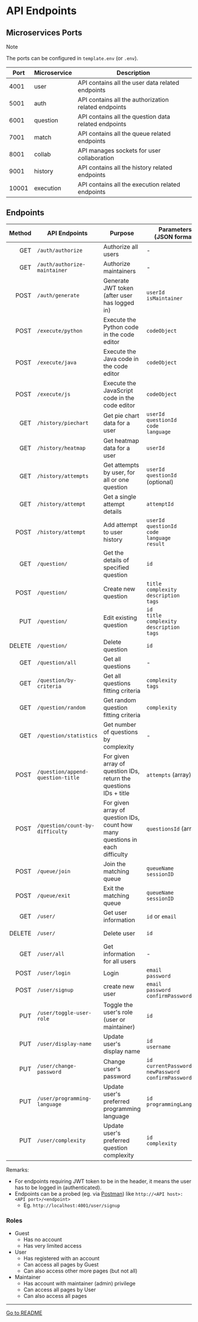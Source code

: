 # API Endpoints

## Microservices Ports

> [!NOTE]
> The ports can be configured in `template.env` (or `.env`).

| Port  | Microservice | Description                                          |
|-------|--------------|------------------------------------------------------|
| 4001  | user         | API contains all the user data related endpoints     |
| 5001  | auth         | API contains all the authorization related endpoints |
| 6001  | question     | API contains all the question data related endpoints |
| 7001  | match        | API contains all the queue related endpoints         |
| 8001  | collab       | API manages sockets for user collaboration           |
| 9001  | history      | API contains all the history related endpoints       |
| 10001 | execution    | API contains all the execution related endpoints     |

## Endpoints

| Method | API Endpoints                     | Purpose                                                                           | Parameters <br> (JSON format)                                         | Header Contains | [Roles](#roles) |
|-------:|-----------------------------------|-----------------------------------------------------------------------------------|-----------------------------------------------------------------------|-----------------|-----------------|
|    GET | `/auth/authorize`                 | Authorize all users                                                               | -                                                                     | JWT token       | User            |
|    GET | `/auth/authorize-maintainer`      | Authorize maintainers                                                             | -                                                                     | JWT token       | Maintainer      |
|   POST | `/auth/generate`                  | Generate JWT token (after user has logged in)                                     | `userId` <br> `isMaintainer`                                          | -               | Guest           |
|   POST | `/execute/python`                 | Execute the Python code in the code editor                                        | `codeObject`                                                          | -               | User            |
|   POST | `/execute/java`                   | Execute the Java code in the code editor                                          | `codeObject`                                                          | -               | User            |
|   POST | `/execute/js`                     | Execute the JavaScript code in the code editor                                    | `codeObject`                                                          | -               | User            |
|    GET | `/history/piechart`               | Get pie chart data for a user                                                     | `userId` <br> `questionId` <br> `code` <br> `language`                | JWT token       | User            |
|    GET | `/history/heatmap`                | Get heatmap data for a user                                                       | `userId`                                                              | JWT token       | User            |
|    GET | `/history/attempts`               | Get attempts by user, for all or one question                                     | `userId` <br> `questionId` (optional)                                 | JWT token       | User            |
|    GET | `/history/attempt`                | Get a single attempt details                                                      | `attemptId`                                                           | JWT token       | User            |
|   POST | `/history/attempt`                | Add attempt to user history                                                       | `userId` <br> `questionId` <br> `code` <br> `language` <br> `result`  | JWT token       | User            |
|    GET | `/question/`                      | Get the details of specified question                                             | `id`                                                                  | JWT token       | User            |
|   POST | `/question/`                      | Create new question                                                               | `title` <br> `complexity` <br> `description` <br> `tags`              | JWT token       | Maintainer      |
|    PUT | `/question/`                      | Edit existing question                                                            | `id` <br> `title` <br> `complexity` <br> `description` <br> `tags`    | JWT token       | Maintainer      |
| DELETE | `/question/`                      | Delete question                                                                   | `id`                                                                  | JWT token       | Maintainer      |
|    GET | `/question/all`                   | Get all questions                                                                 | -                                                                     | JWT token       | User            |
|    GET | `/question/by-criteria`           | Get all questions fitting criteria                                                | `complexity` <br> `tags`                                              | JWT token       | User            |
|    GET | `/question/random`                | Get random question fitting criteria                                              | `complexity`                                                          | JWT token       | User            |
|    GET | `/question/statistics`            | Get number of questions by complexity                                             | -                                                                     | JWT token       | User            |
|   POST | `/question/append-question-title` | For given array of question IDs, <br> return the questions IDs + title            | `attempts` (array)                                                    | JWT token       | User            |
|   POST | `/question/count-by-difficulty`   | For given array of question IDs, <br> count how many questions in each difficulty | `questionsId` (array)                                                 | JWT token       | User            |
|   POST | `/queue/join`                     | Join the matching queue                                                           | `queueName` <br> `sessionID`                                          | JWT token       | User            |
|   POST | `/queue/exit`                     | Exit the matching queue                                                           | `queueName` <br> `sessionID`                                          | JWT token       | User            |
|    GET | `/user/`                          | Get user information                                                              | `id` or `email`                                                       | JWT token       | User            |
| DELETE | `/user/`                          | Delete user                                                                       | `id`                                                                  | JWT token       | User            |
|    GET | `/user/all`                       | Get information for all users                                                     | -                                                                     | JWT token       | Maintainer      |
|   POST | `/user/login`                     | Login                                                                             | `email` <br> `password`                                               | -               | Guest           |
|   POST | `/user/signup`                    | create new user                                                                   | `email` <br> `password` <br> `confirmPassword`                        | -               | Guest           | 
|    PUT | `/user/toggle-user-role`          | Toggle the user's role (user or maintainer)                                       | `id`                                                                  | JWT token       | Maintainer      |
|    PUT | `/user/display-name`              | Update user's display name                                                        | `id` <br> `username`                                                  | JWT token       | User            |
|    PUT | `/user/change-password`           | Change user's password                                                            | `id` <br> `currentPassword` <br> `newPassword` <br> `confirmPassword` | JWT token       | User            |
|    PUT | `/user/programming-language`      | Update user's preferred programming language                                      | `id` <br> `programmingLanguage`                                       | JWT token       | User            |
|    PUT | `/user/complexity`                | Update user's preferred question complexity                                       | `id` <br> `complexity`                                                | JWT token       | User            |

Remarks:

- For endpoints requiring JWT token to be in the header, it means the user has to be logged in (authenticated).
- Endpoints can be a probed (eg. via [Postman](https://www.postman.com/downloads/)) like `http://<API host>:<API port>/<endpoint>`
  - Eg. `http://localhost:4001/user/signup`

### Roles
- Guest
  - Has no account
  - Has very limited access
- User
  - Has registered with an account
  - Can access all pages by Guest
  - Can also access other more pages (but not all)
- Maintainer
  - Has account with maintainer (admin) privilege
  - Can access all pages by User
  - Can also access all pages

---

[Go to README](../README)
